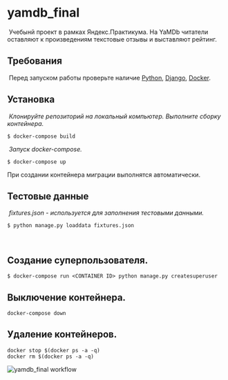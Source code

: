 # yamdb_final
​
Учебынй проект в рамках Яндекс.Практикума.
На YaMDb читатели оставляют к произведениям текстовые отзывы и выставляют рейтинг.
​
## Требования
​
Перед запуском работы проверьте наличие 
[Python](https://www.python.org/downloads/),
[Django](https://www.djangoproject.com/), 
[Docker](https://www.docker.com/).
​
## Установка
​
*Клонируйте репозиторий на локальный компьютер. 
Выполните сборку контейнера.*
```
$ docker-compose build
```
​
*Запуск docker-compose.*
```
$ docker-compose up
```
При создании контейнера миграции выполнятся автоматически.
​
## Тестовые данные
​
*fixtures.json - используется для заполнения тестовыми данными.*
```
$ python manage.py loaddata fixtures.json
```
​
## Создание суперпользователя.
```
$ docker-compose run <CONTAINER ID> python manage.py createsuperuser
```
## Выключение контейнера.
```
docker-compose down
```
## Удаление контейнеров.
```
docker stop $(docker ps -a -q)
docker rm $(docker ps -a -q)
```
![yamdb_final workflow](https://github.com/ezra-wick/yamdb_final/yamdb_workflow.yaml/badge.svg)
